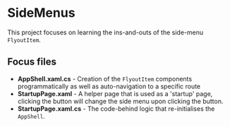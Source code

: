 # SideMenus
This project focuses on learning the ins-and-outs of the side-menu `FlyoutItem`.

## Focus files
- **AppShell.xaml.cs** - Creation of the `FlyoutItem` components programmatically as well as auto-navigation to a specific route
- **StartupPage.xaml** - A helper page that is used as a 'startup' page, clicking the button will change the side menu upon clicking the button.
- **StartupPage.xaml.cs** - The code-behind logic that re-initialises the `AppShell`.